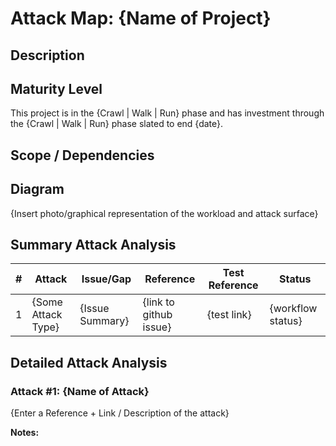 # Attack Map: {Name of Project}

## Description

## Maturity Level
This project is in the {Crawl | Walk | Run} phase and has investment through the {Crawl | Walk | Run} phase slated to end {date}.  

## Scope / Dependencies

## Diagram
{Insert photo/graphical representation of the workload and attack surface}

## Summary Attack Analysis

|#|Attack|Issue/Gap|Reference|Test Reference|Status|
|----|----|----|----|----|----|
|1|{Some Attack Type}|{Issue Summary}|{link to github issue}|{test link}|{workflow status}|


## Detailed Attack Analysis

### Attack #1: {Name of Attack}
{Enter a Reference + Link / Description of the attack} 

**Notes:**

